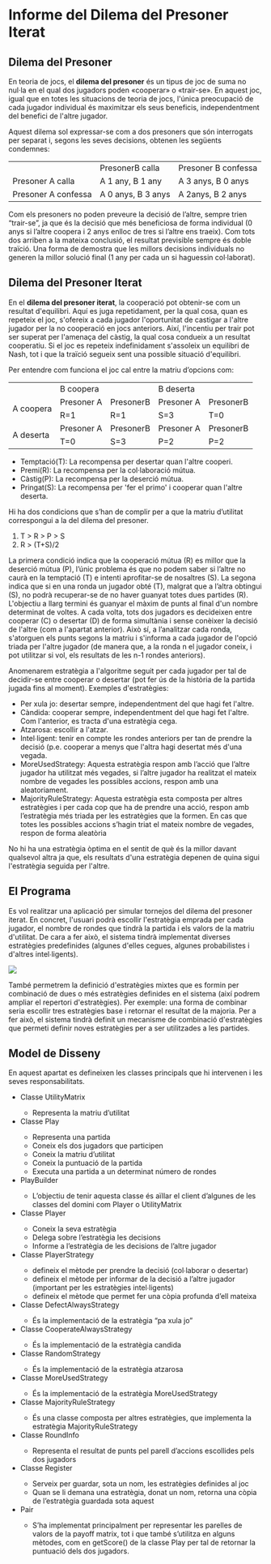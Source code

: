 <h1>Informe del Dilema del Presoner Iterat</h1>
<h2>Dilema del Presoner</h2>
<p>
En teoria de jocs, el <b>dilema del presoner</b> és un tipus de joc de suma no nul·la en el qual dos jugadors poden «cooperar» o «trair-se». En aquest joc, igual que en totes les situacions de teoria de jocs, l'única preocupació de cada jugador individual és maximitzar els seus beneficis, independentment del benefici de l'altre jugador.
</p>
<p>
Aquest dilema sol expressar-se com a dos presoners que són interrogats per separat i, segons les seves decisions, obtenen les següents condemnes:
</p>
<table style="width:100%">
<tr>
  <td></td><td>PresonerB calla</td><td>Presoner B confessa</td>
</tr>
<tr>
  <td>Presoner A calla</td><td>A 1 any, B 1 any</td><td>A 3 anys, B 0 anys</td>
</tr>
<tr>
  <td>Presoner A confessa</td><td>A 0 anys, B 3 anys</td><td>A 2anys, B 2 anys</td>
</tr>
</table>
<p>
Com els presoners no poden preveure la decisió de l’altre, sempre trien “trair-se”, ja que és la decisió que més beneficiosa de forma individual (0 anys si l’altre coopera i 2 anys enlloc de tres si l’altre ens traeix). Com tots dos arriben a la mateixa conclusió, el resultat previsible sempre és doble traïció. Una forma de demostra que les millors decisions individuals no generen la millor solució final (1 any per cada un si haguessin col·laborat).
</p>
<h2>Dilema del Presoner Iterat</h2>
<p>
En el <b>dilema del presoner iterat</b>, la cooperació pot obtenir-se com un resultat d'equilibri. Aquí es juga repetidament, per la qual cosa, quan es repeteix el joc, s'ofereix a cada jugador l'oportunitat de castigar a l'altre jugador per la no cooperació en jocs anteriors. Així, l'incentiu per trair pot ser superat per l'amenaça del càstig, la qual cosa condueix a un resultat cooperatiu. Si el joc es repeteix indefinidament s'assoleix un equilibri de Nash, tot i que la traïció segueix sent una possible situació d'equilibri.
</p>
Per entendre com funciona el joc cal entre la matriu d’opcions com:

<table style="width:100%">
<tr>
  <td></td><td colspan="2">B coopera</td><td colspan="2">B deserta</td>
</tr>
<tr>
  <td rowspan="2">A coopera</td><td>Presoner A</td><td>PresonerB</td><td>Presoner A</td><td>PresonerB</td>
</tr>
<tr>
  <td>R=1</td><td>R=1</td><td>S=3</td><td>T=0</td>
</tr>
<tr>
  <td rowspan="2">A deserta</td><td>Presoner A</td><td>PresonerB</td><td>Presoner A</td><td>PresonerB</td>
</tr>
<tr>
  <td>T=0</td><td>S=3</td><td>P=2</td><td>P=2</td>
</tr>
</table>
<ul>
  <li>Temptació(T): La recompensa per desertar quan l'altre cooperi.</li>
  <li>Premi(R): La recompensa per la col·laboració mútua.</li>
  <li>Càstig(P): La recompensa per la deserció mútua.</li>
  <li>Pringat(S): La recompensa per 'fer el primo' i cooperar quan l'altre deserta.</li>
</ul>
<p>
Hi ha dos condicions que s’han de complir per a que la matriu d’utilitat correspongui a la del dilema del presoner.
</p>
<ol>
  <li>T > R > P > S</li>
  <li>R > (T+S)/2</li>
</ol>
<p>
La primera condició indica que la cooperació mútua (R) es millor que la deserció mútua (P), l’únic problema és que no podem saber si l’altre no caurà en la temptació (T) e intenti aprofitar-se de nosaltres (S). La segona indica que si en una ronda un jugador obté (T), malgrat que a l’altra obtingui (S), no podrà recuperar-se de no haver guanyat totes dues partides (R).
L'objectiu a llarg termini és guanyar el màxim de punts al final d'un nombre determinat de voltes. A cada volta, tots dos jugadors es decideixen entre cooperar (C) o desertar (D) de forma simultània i sense conèixer la decisió de l'altre (com a l'apartat anterior). Això sí, a l’analitzar cada ronda, s'atorguen els punts segons la matriu i s'informa a cada jugador de l'opció triada per l'altre jugador (de manera que, a la ronda n el jugador coneix, i pot utilitzar si vol, els resultats de les n-1 rondes anteriors).
</p>
<p>
Anomenarem	estratègia a l'algoritme seguit per cada jugador per tal de decidir-se entre cooperar o desertar (pot fer ús de la història de la partida jugada fins al moment). Exemples d'estratègies:
</p>
<ul>
  <li>Per xula jo: desertar sempre, independentment del que hagi fet l'altre.</li>
  <li>Càndida: cooperar sempre, independentment del que hagi fet l'altre. Com l'anterior, es tracta d'una estratègia cega.</li>
  <li>Atzarosa: escollir a l'atzar.</li>
  <li>Intel∙ligent: tenir en compte les rondes anteriors per tan de prendre la decisió (p.e. cooperar a menys que l'altra hagi desertat més d'una vegada.</li>
  <li>MoreUsedStrategy: Aquesta estratègia respon amb l’acció que l’altre jugador ha utilitzat més vegades, si l’altre jugador ha realitzat el mateix nombre de vegades les possibles accions, respon amb una aleatoriament.</li>
  <li>MajorityRuleStrategy: Aquesta estratègia esta composta per altres estratègies i per cada cop que ha de prendre una acció, respon amb l’estratègia més triada per les estratègies que la formen. En cas que totes les possibles accions s’hagin triat el mateix nombre de vegades, respon de forma aleatòria</li>
</ul>
<p>
No hi ha una estratègia òptima en el sentit de què és la millor davant qualsevol altra ja que, els resultats d'una estratègia depenen de quina sigui l'estratègia seguida per l'altre.
</p>
<h2>El Programa</h2>
<p>
Es vol realitzar una aplicació per simular tornejos del dilema del presoner iterat. En concret, l'usuari podrà escollir l'estratègia emprada per cada jugador, el nombre de	rondes que tindrà la partida i els valors de la matriu d'utilitat. De cara a fer això, el sistema tindrà implementat diverses estratègies predefinides (algunes d'elles cegues, algunes probabilistes i d'altres intel∙ligents).
</p>
<img src="https://github.com/AiCQ-DJM/IPDilemma/blob/master/UML.png?raw=true"></img>
<p>
També permetrem la definició d'estratègies mixtes que es formin per combinació de dues o més estratègies definides en el sistema (així podrem ampliar el repertori d'estratègies). Per exemple: una forma de combinar seria escollir tres estratègies base i retornar el resultat de la majoria. Per a fer això, el sistema tindrà definit un mecanisme de combinació d'estratègies que permeti definir noves estratègies per a ser utilitzades a les partides.
</p>

<h2>Model de Disseny</h2>
<p>En aquest apartat es defineixen les classes principals que hi intervenen i les seves responsabilitats.</p>

<ul>
  <li>Classe UtilityMatrix</li>
    <ul>
      <li>Representa la matriu d’utilitat</li>
    </ul>
  <li>Classe Play</li>
    <ul>
      <li>Representa una partida</li>
      <li>Coneix els dos jugadors que participen</li>
      <li>Coneix la matriu d’utilitat</li>
      <li>Coneix la puntuació de la partida</li>
      <li>Executa una partida a un determinat número de rondes</li>
    </ul>
  <li>PlayBuilder</li>
    <ul>
      <li>L’objectiu de tenir aquesta classe és aïllar el client d’algunes de les classes del domini com Player o UtilityMatrix</li>
    </ul>
  <li>Classe Player</li>
    <ul>
      <li>Coneix la seva estratègia</li>
      <li>Delega sobre l’estratègia les decisions</li>
      <li>Informe a l’estratègia de les decisions de l’altre jugador</li>
    </ul>
  <li>Classe PlayerStrategy</li>
    <ul>
      <li>defineix el mètode per prendre la decisió (col∙laborar o desertar)</li>
      <li>defineix el mètode per informar de la decisió a l’altre jugador (important per les estratègies intel∙ligents)</li>
      <li>defineix el mètode que permet fer una còpia profunda d’ell mateixa</li>
    </ul>
  <li>Classe DefectAlwaysStrategy</li>
    <ul>
      <li>És la implementació de la estratègia “pa xula jo”</li>
    </ul>
  <li>Classe CooperateAlwaysStrategy</li>
    <ul>
      <li>És la implementació de la estratègia candida</li>
    </ul>
  <li>Classe RandomStrategy</li>
    <ul>
      <li>És la implementació de la estratègia atzarosa</li>
    </ul>
  <li>Classe MoreUsedStrategy</li>
    <ul>
      <li>És la implementació de la estratègia MoreUsedStrategy</li>
    </ul>
  <li>Classe MajorityRuleStrategy</li>
    <ul>
      <li>És una classe composta per altres estratègies, que implementa la estratègia MajorityRuleStrategy</li>
    </ul>
  <li>Classe RoundInfo</li>
    <ul>
      <li>Representa el resultat de punts pel parell d’accions escollides pels dos jugadors</li>
    </ul>
  <li>Classe Register</li>
    <ul>
      <li>Serveix per guardar, sota un nom, les estratègies definides al joc</li>
      <li>Quan se li demana una estratègia, donat un nom, retorna una còpia de l’estratègia guardada sota aquest</li>
    </ul>
  <li>Pair<T></li>
    <ul>
      <li>S’ha implementat principalment per representar les parelles de valors de la payoff matrix, tot i que també s’utilitza en alguns mètodes, com en getScore() de la classe Play per tal de retornar la puntuació dels dos jugadors.</li>
    </ul>
</ul>

